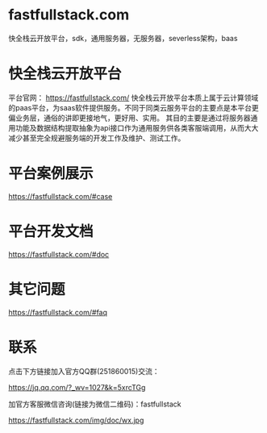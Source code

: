 # fastfullstack.com
快全栈云开放平台，sdk，通用服务器，无服务器，severless架构，baas

# 快全栈云开放平台
平台官网：
https://fastfullstack.com/
快全栈云开放平台本质上属于云计算领域的paas平台，为saas软件提供服务。不同于同类云服务平台的主要点是本平台更偏业务层，通俗的讲即更接地气，更好用、实用。
其目的主要是通过将服务器通用功能及数据结构提取抽象为api接口作为通用服务供各类客服端调用，从而大大减少甚至完全规避服务端的开发工作及维护、测试工作。

# 平台案例展示
https://fastfullstack.com/#case


# 平台开发文档
https://fastfullstack.com/#doc


# 其它问题
https://fastfullstack.com/#faq

# 联系
点击下方链接加入官方QQ群(251860015)交流：

https://jq.qq.com/?_wv=1027&k=5xrcTGg

加官方客服微信咨询(链接为微信二维码)：fastfullstack

https://fastfullstack.com/img/doc/wx.jpg